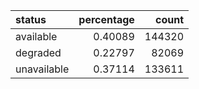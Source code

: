 | status      |   percentage |   count |
|:------------|-------------:|--------:|
| available   |      0.40089 |  144320 |
| degraded    |      0.22797 |   82069 |
| unavailable |      0.37114 |  133611 |